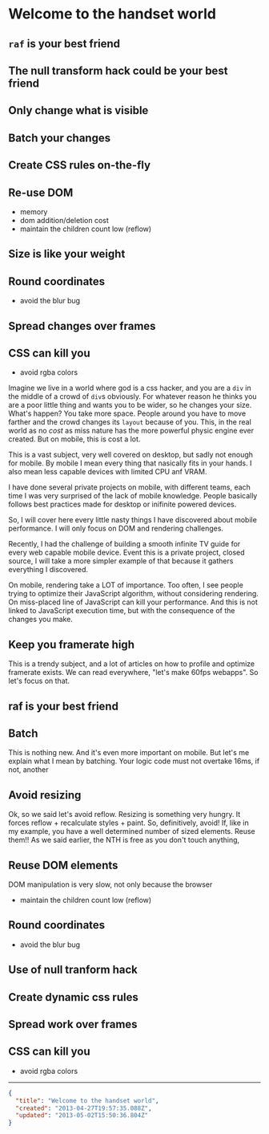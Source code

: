 # Welcome to the handset world

## `raf` is your best friend
## The null transform hack could be your best friend
## Only change what is visible
## Batch your changes
## Create CSS rules on-the-fly
## Re-use DOM
- memory
- dom addition/deletion cost
- maintain the children count low (reflow)
## Size is like your weight
## Round coordinates
- avoid the blur bug
## Spread changes over frames
## CSS can kill you
- avoid rgba colors

Imagine we live in a world where god is a css hacker, and you are a `div` in the middle of a crowd of `div`s obviously. For whatever reason he thinks you are a poor little thing and wants you to be wider, so he changes your size. What's happen? You take more space. People around you have to move farther and the crowd changes its `layout` because of you. This, in the real world as no *cost* as miss nature has the more powerful physic engine ever created. But on mobile, this is cost a lot.


This is a vast subject, very well covered on desktop, but sadly not enough for mobile. By mobile I mean every thing that nasically fits in your hands. I also mean less capable devices with limited CPU anf VRAM.

I have done several private projects on mobile, with different teams, each time I was very surprised of the lack of mobile knowledge. People basically follows best practices made for desktop or inifinite powered devices.

So, I will cover here every little nasty things I have discovered about mobile performance. I will only focus on DOM and rendering challenges.

Recently, I had the challenge of building a smooth infinite TV guide for every web capable mobile device. Event this is a private project, closed source, I will take a more simpler example of that because it gathers everything I discovered.

On mobile, rendering take a LOT of importance. Too often, I see people trying to optimize their JavaScript algorithm, without considering rendering.
On miss-placed line of JavaScript can kill your performance. And this is not linked to JavaScript execution time, but with the consequence of the changes you make.

## Keep you framerate high

This is a trendy subject, and a lot of articles on how to profile and optimize framerate exists. We can read everywhere, "let's make 60fps webapps". So let's focus on that.

## raf is your best friend


## Batch

This is nothing new. And it's even more important on mobile. But let's me explain what I mean by batching.
Your logic code must not overtake 16ms, if not, another

## Avoid resizing

Ok, so we said let's avoid reflow. Resizing is something very hungry. It forces reflow + recalculate styles + paint. So, definitively, avoid!
If, like in my example, you have a well determined number of sized elements. Reuse them!! As we said earlier, the NTH is free as you don't touch anything, 

## Reuse DOM elements

DOM manipulation is very slow, not only because the browser

 - maintain the children count low (reflow)
## Round coordinates
 - avoid the blur bug
## Use of null tranform hack
## Create dynamic css rules
## Spread work over frames
## CSS can kill you
 - avoid rgba colors

---
```json
{
  "title": "Welcome to the handset world",
  "created": "2013-04-27T19:57:35.088Z",
  "updated": "2013-05-02T15:50:36.804Z"
}
```
